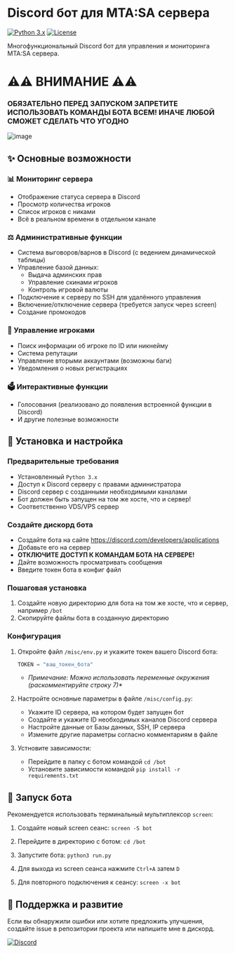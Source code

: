# Discord бот для MTA:SA сервера

[![Python 3.x](https://img.shields.io/badge/Python-3.x-blue.svg)](https://python.org)
[![License](https://img.shields.io/badge/License-MIT-green.svg)]()

Многофункциональный Discord бот для управления и мониторинга MTA:SA сервера.

# ⚠️⚠️ ВНИМАНИЕ ⚠️⚠️
### ОБЯЗАТЕЛЬНО ПЕРЕД ЗАПУСКОМ ЗАПРЕТИТЕ ИСПОЛЬЗОВАТЬ КОМАНДЫ БОТА ВСЕМ! ИНАЧЕ ЛЮБОЙ СМОЖЕТ СДЕЛАТЬ ЧТО УГОДНО
![image](https://github.com/user-attachments/assets/faa589db-4956-4e97-9140-b5129fd48dcd)


## ✨ Основные возможности

### 📊 Мониторинг сервера
- Отображение статуса сервера в Discord
- Просмотр количества игроков
- Список игроков с никами
- Всё в реальном времени в отдельном канале

### ⚖️ Административные функции
- Система выговоров/варнов в Discord (с ведением динамической таблицы)
- Управление базой данных:
  - Выдача админских прав
  - Управление скинами игроков
  - Контроль игровой валюты
- Подключение к серверу по SSH для удалённого управления
- Включение/отключение сервера (требуется запуск через screen)
- Создание промокодов

### 👥 Управление игроками
- Поиск информации об игроке по ID или никнейму
- Система репутации
- Управление вторыми аккаунтами (возможны баги)
- Уведомления о новых регистрациях

### 🗳️ Интерактивные функции
- Голосования (реализовано до появления встроенной функции в Discord)
- И другие полезные возможности

## 🚀 Установка и настройка

### Предварительные требования
- Установленный `Python 3.x`
- Доступ к Discord серверу с правами администратора
- Discord сервер с созданными необходимыми каналами
- Бот должен быть запущен на том же хосте, что и сервер!
- Соответственно VDS/VPS сервер

### Создайте дискорд бота
- Создайте бота на сайте https://discord.com/developers/applications
- Добавьте его на сервер
- **ОТКЛЮЧИТЕ ДОСТУП К КОМАНДАМ БОТА НА СЕРВЕРЕ!**
- Дайте возможность просматривать сообщения
- Введите токен бота в конфиг файл

### Пошаговая установка
1. Создайте новую директорию для бота на том же хосте, что и сервер, например `/bot`
2. Скопируйте файлы бота в созданную директорию

### Конфигурация
1. Откройте файл `/misc/env.py` и укажите токен вашего Discord бота:
   ```python
   TOKEN = "ваш_токен_бота"
   ```
   * _Примечание: Можно использовать переменные окружения (раскомментируйте строку 7)*_

3. Настройте основные параметры в файле `/misc/config.py`:
   - Укажите ID сервера, на котором будет запущен бот
   - Создайте и укажите ID необходимых каналов Discord сервера
   - Настройте данные от Базы данных, SSH, IP сервера
   - Измените другие параметры согласно комментариям в файле
  
4. Устновите зависимости:
   - Перейдите в папку с ботом командой `cd /bot`
   - Установите зависимости командой `pip install -r requirements.txt`

## 🏃 Запуск бота

Рекомендуется использовать терминальный мультиплексор `screen`:

1. Создайте новый screen сеанс:
   `screen -S bot`

2. Перейдите в директорию с ботом:
   `cd /bot`

3. Запустите бота:
   `python3 run.py`

4. Для выхода из screen сеанса нажмите `Ctrl+A` затем `D`

5. Для повторного подключения к сеансу:
   `screen -x bot`

## 🤝 Поддержка и развитие

Если вы обнаружили ошибки или хотите предложить улучшения, создайте issue в репозитории проекта или напишите мне в дискорд.

[![Discord](https://img.shields.io/badge/Discord-Написать_мне-7289DA?style=for-the-badge&logo=discord)](https://discord.com/users/562921512794062858)
